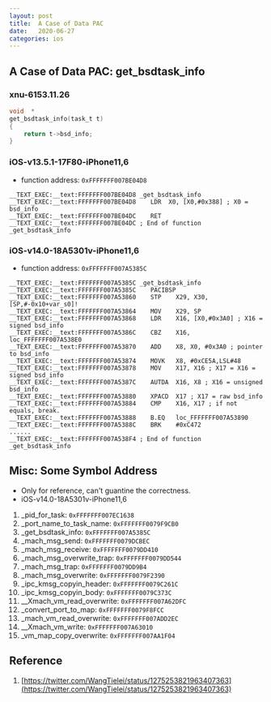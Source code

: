 ```yaml
---
layout: post
title:  A Case of Data PAC
date:   2020-06-27
categories: ios
---
```


## A Case of Data PAC: get_bsdtask_info

### xnu-6153.11.26
```c
void  *
get_bsdtask_info(task_t t)
{
	return t->bsd_info;
}
```

### iOS-v13.5.1-17F80-iPhone11,6
* function address: `0xFFFFFFF007BE04D8`
```assembly
__TEXT_EXEC:__text:FFFFFFF007BE04D8 _get_bsdtask_info
__TEXT_EXEC:__text:FFFFFFF007BE04D8    LDR  X0, [X0,#0x388] ; X0 = bsd_info
__TEXT_EXEC:__text:FFFFFFF007BE04DC    RET
__TEXT_EXEC:__text:FFFFFFF007BE04DC ; End of function _get_bsdtask_info
```

### iOS-v14.0-18A5301v-iPhone11,6
* function address: `0xFFFFFFF007A5385C`
```assembly
__TEXT_EXEC:__text:FFFFFFF007A5385C _get_bsdtask_info
__TEXT_EXEC:__text:FFFFFFF007A5385C    PACIBSP
__TEXT_EXEC:__text:FFFFFFF007A53860    STP    X29, X30, [SP,#-0x10+var_s0]!
__TEXT_EXEC:__text:FFFFFFF007A53864    MOV    X29, SP
__TEXT_EXEC:__text:FFFFFFF007A53868    LDR    X16, [X0,#0x3A0] ; X16 = signed bsd_info
__TEXT_EXEC:__text:FFFFFFF007A5386C    CBZ    X16, loc_FFFFFFF007A538E0
__TEXT_EXEC:__text:FFFFFFF007A53870    ADD    X8, X0, #0x3A0 ; pointer to bsd_info
__TEXT_EXEC:__text:FFFFFFF007A53874    MOVK   X8, #0xCE5A,LSL#48
__TEXT_EXEC:__text:FFFFFFF007A53878    MOV    X17, X16 ; X17 = X16 = signed bsd_info
__TEXT_EXEC:__text:FFFFFFF007A5387C    AUTDA  X16, X8 ; X16 = unsigned bsd_info
__TEXT_EXEC:__text:FFFFFFF007A53880    XPACD  X17 ; X17 = raw bsd_info
__TEXT_EXEC:__text:FFFFFFF007A53884    CMP    X16, X17 ; if not equals, break.
__TEXT_EXEC:__text:FFFFFFF007A53888    B.EQ   loc_FFFFFFF007A53890
__TEXT_EXEC:__text:FFFFFFF007A5388C    BRK    #0xC472
......
__TEXT_EXEC:__text:FFFFFFF007A538F4 ; End of function _get_bsdtask_info
```

## Misc: Some Symbol Address
* Only for reference, can't guantine the correctness.
* iOS-v14.0-18A5301v-iPhone11,6


01. _pid_for_task: `0xFFFFFFF007EC1638`
02. _port_name_to_task_name: `0xFFFFFFF0079F9CB0`
03. _get_bsdtask_info: `0xFFFFFFF007A5385C`
04. _mach_msg_send: `0xFFFFFFF0079DCBEC`
05. _mach_msg_receive: `0xFFFFFFF0079DD410`
06. _mach_msg_overwrite_trap: `0xFFFFFFF0079DD544`
07. _mach_msg_trap: `0xFFFFFFF0079DD9B4`
08. _mach_msg_overwrite: `0xFFFFFFF0079F2390`
09. _ipc_kmsg_copyin_header: `0xFFFFFFF0079C261C`
10. _ipc_kmsg_copyin_body: `0xFFFFFFF0079C373C`
11. __Xmach_vm_read_overwrite: `0xFFFFFFF007A62DFC`
12. _convert_port_to_map: `0xFFFFFFF0079F8FCC`
13. _mach_vm_read_overwrite: `0xFFFFFFF007ADD2EC`
14. __Xmach_vm_write: `0xFFFFFFF007A63010`
15. _vm_map_copy_overwrite: `0xFFFFFFF007AA1F04`

## Reference
1. [https://twitter.com/WangTielei/status/1275253821963407363](https://twitter.com/WangTielei/status/1275253821963407363)
